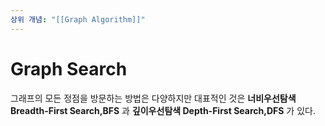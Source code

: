 ```yaml
---
상위 개념: "[[Graph Algorithm]]"
---
```

# Graph Search

그래프의 모든 정점을 방문하는 방법은 다양하지만 대표적인 것은 **너비우선탐색 Breadth-First Search,BFS** 과 **깊이우선탐색 Depth-First Search,DFS** 가 있다.

